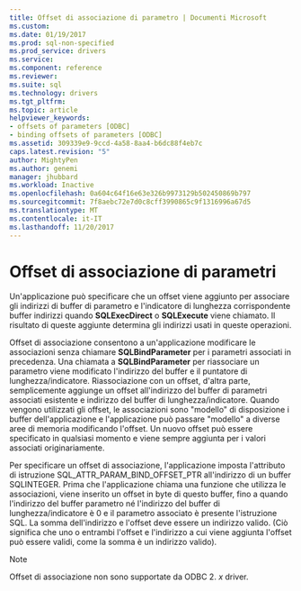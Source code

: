 ```yaml
---
title: Offset di associazione di parametro | Documenti Microsoft
ms.custom: 
ms.date: 01/19/2017
ms.prod: sql-non-specified
ms.prod_service: drivers
ms.service: 
ms.component: reference
ms.reviewer: 
ms.suite: sql
ms.technology: drivers
ms.tgt_pltfrm: 
ms.topic: article
helpviewer_keywords:
- offsets of parameters [ODBC]
- binding offsets of parameters [ODBC]
ms.assetid: 309339e9-9ccd-4a58-8aa4-b6dc88f4eb7c
caps.latest.revision: "5"
author: MightyPen
ms.author: genemi
manager: jhubbard
ms.workload: Inactive
ms.openlocfilehash: 0a604c64f16e63e326b9973129b502450869b797
ms.sourcegitcommit: 7f8aebc72e7d0c8cff3990865c9f1316996a67d5
ms.translationtype: MT
ms.contentlocale: it-IT
ms.lasthandoff: 11/20/2017
---
```

# <a name="parameter-binding-offsets"></a>Offset di associazione di parametri
Un'applicazione può specificare che un offset viene aggiunto per associare gli indirizzi di buffer di parametro e l'indicatore di lunghezza corrispondente buffer indirizzi quando **SQLExecDirect** o **SQLExecute** viene chiamato. Il risultato di queste aggiunte determina gli indirizzi usati in queste operazioni.  
  
 Offset di associazione consentono a un'applicazione modificare le associazioni senza chiamare **SQLBindParameter** per i parametri associati in precedenza. Una chiamata a **SQLBindParameter** per riassociare un parametro viene modificato l'indirizzo del buffer e il puntatore di lunghezza/indicatore. Riassociazione con un offset, d'altra parte, semplicemente aggiunge un offset all'indirizzo del buffer di parametri associati esistente e indirizzo del buffer di lunghezza/indicatore. Quando vengono utilizzati gli offset, le associazioni sono "modello" di disposizione i buffer dell'applicazione e l'applicazione può passare "modello" a diverse aree di memoria modificando l'offset. Un nuovo offset può essere specificato in qualsiasi momento e viene sempre aggiunta per i valori associati originariamente.  
  
 Per specificare un offset di associazione, l'applicazione imposta l'attributo di istruzione SQL_ATTR_PARAM_BIND_OFFSET_PTR all'indirizzo di un buffer SQLINTEGER. Prima che l'applicazione chiama una funzione che utilizza le associazioni, viene inserito un offset in byte di questo buffer, fino a quando l'indirizzo del buffer parametro né l'indirizzo del buffer di lunghezza/indicatore è 0 e il parametro associato è presente l'istruzione SQL. La somma dell'indirizzo e l'offset deve essere un indirizzo valido. (Ciò significa che uno o entrambi l'offset e l'indirizzo a cui viene aggiunta l'offset può essere validi, come la somma è un indirizzo valido).  
  
> [!NOTE]  
>  Offset di associazione non sono supportate da ODBC 2. *x* driver.
